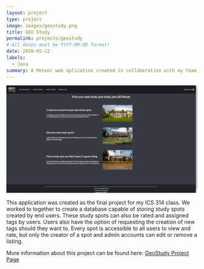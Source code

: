 ```yaml
---
layout: project
type: project
image: images/geostudy.png
title: GEO Study
permalink: projects/geostudy
# All dates must be YYYY-MM-DD format!
date: 2020-05-12
labels:
  - Java
summary: A Meteor web aplication created in collaberation with my team, helps students find new study spots.
---
```


<img class="ui large rounded image" src="../images/user-home.png">


This application was created as the final project for my ICS 314 class.  We worked to together to create a database capable of storing study spots created by end users.  These study spots can also be rated and assigned tags by users.  Users also have the option of requesting the creation of new tags should they want to.  Every spot is accessible to all users to view and rate, but only the creator of a spot and admin accounts can edit or remove a listing.


More information about this project can be found here: [GeoStudy Project Page](https://geostudy.github.io/)
